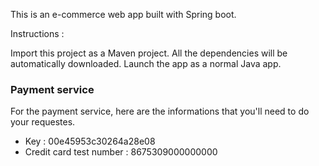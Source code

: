 This is an e-commerce web app built with Spring boot.

Instructions :

Import this project as a Maven project.
All the dependencies will be automatically downloaded.
Launch the app as a normal Java app.

### Payment service

For the payment service, here are the informations that you'll need to do your requestes.

* Key : 00e45953c30264a28e08
* Credit card test number :  8675309000000000
